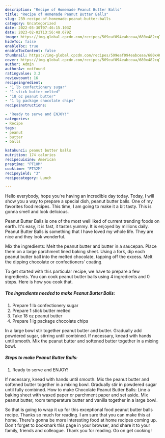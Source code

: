 ```yaml
---
description: "Recipe of Homemade Peanut Butter Balls"
title: "Recipe of Homemade Peanut Butter Balls"
slug: 239-recipe-of-homemade-peanut-butter-balls
category: Uncategorized
date: 2022-05-30T07:46:15.103Z
date: 2023-02-02T13:56:48.679Z
image: https://img-global.cpcdn.com/recipes/509eaf094eabceaa/680x482cq70/peanut-butter-balls-recipe-main-photo.jpg
hideToc: false
enableToc: true
enableTocContent: false
thumbnail: https://img-global.cpcdn.com/recipes/509eaf094eabceaa/680x482cq70/peanut-butter-balls-recipe-main-photo.jpg
cover: https://img-global.cpcdn.com/recipes/509eaf094eabceaa/680x482cq70/peanut-butter-balls-recipe-main-photo.jpg
author: Admin
authorAv: notfound
ratingvalue: 3.2
reviewcount: 16
recipeingredient:
- "1 lb confectionery sugar"
- "1 stick butter melted"
- "18 oz peanut butter"
- "1 lg package chocolate chips"
recipeinstructions:

- "Ready to serve and ENJOY!"
categories:
- Recipe
tags:
- peanut
- butter
- balls

katakunci: peanut butter balls 
nutrition: 174 calories
recipecuisine: American
preptime: "PT10M"
cooktime: "PT32M"
recipeyield: "3"
recipecategory: Lunch

---
```



Hello everybody, hope you're having an incredible day today. Today, I will show you a way to prepare a special dish, peanut butter balls. One of my favorites food recipes. This time, I am going to make it a bit tasty. This is gonna smell and look delicious.

Peanut Butter Balls is one of the most well liked of current trending foods on earth. It's easy, it is fast, it tastes yummy. It is enjoyed by millions daily. Peanut Butter Balls is something that I have loved my whole life. They are nice and they look wonderful.

Mix the ingredients: Melt the peanut butter and butter in a saucepan. Place them on a large parchment lined baking sheet. Using a fork, dip each peanut butter ball into the melted chocolate, tapping off the excess. Melt the dipping chocolate or confectioners&#39; coating.


To get started with this particular recipe, we have to prepare a few ingredients. You can cook peanut butter balls using 4 ingredients and 0 steps. Here is how you cook that.

<!--inarticleads1-->

##### The ingredients needed to make Peanut Butter Balls:

1. Prepare 1 lb confectionery sugar
1. Prepare 1 stick butter melted
1. Take 18 oz peanut butter
1. Prepare 1 lg package chocolate chips


In a large bowl stir together peanut butter and butter. Gradually add powdered sugar, stirring until combined. If necessary, knead with hands until smooth. Mix the peanut butter and softened butter together in a mixing bowl. 

<!--inarticleads2-->

##### Steps to make Peanut Butter Balls:


1. Ready to serve and ENJOY!

If necessary, knead with hands until smooth. Mix the peanut butter and softened butter together in a mixing bowl. Gradually stir in powdered sugar until fully combined. How to make Chocolate Peanut Butter Balls: Line a baking sheet with waxed paper or parchment paper and set aside. Mix peanut butter, room temperature butter and vanilla together in a large bowl. 

So that is going to wrap it up for this exceptional food peanut butter balls recipe. Thanks so much for reading. I am sure that you can make this at home. There's gonna be more interesting food at home recipes coming up. Don't forget to bookmark this page in your browser, and share it to your family, friends and colleague. Thank you for reading. Go on get cooking!
